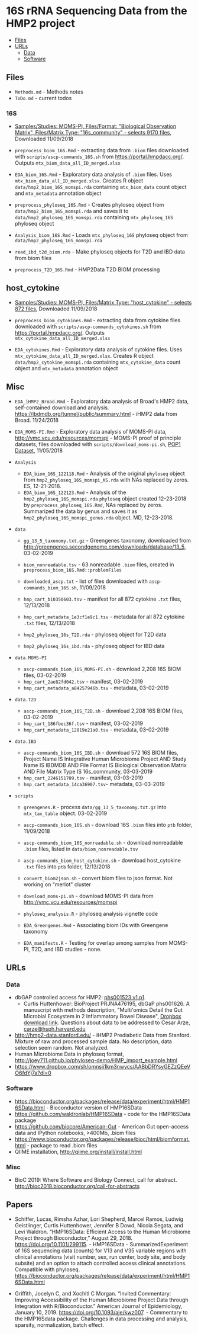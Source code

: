 # 16S rRNA Sequencing Data from the HMP2 project

* [Files](#files)
* [URLs](#urls)
  * [Data](#data)
  * [Software](#software)


## Files

- `Methods.md` - Methods notes
- `ToDo.md` - current todos

### 16S

- [Samples/Studies: MOMS-PI, Files/Format: "Biological Observation Matrix", Files/Matrix Type: "16s_community" - selects 9170 files](https://portal.hmpdacc.org/search/f?filters=%7B%22op%22:%22and%22,%22content%22:%5B%7B%22op%22:%22in%22,%22content%22:%7B%22field%22:%22cases.study_name%22,%22value%22:%5B%22MOMS-PI%22%5D%7D%7D,%7B%22op%22:%22in%22,%22content%22:%7B%22field%22:%22files.file_format%22,%22value%22:%5B%22Biological%20Observation%20Matrix%22%5D%7D%7D,%7B%22op%22:%22in%22,%22content%22:%7B%22field%22:%22files.file_matrix_type%22,%22value%22:%5B%2216s_community%22%5D%7D%7D%5D%7D&facetTab=files&pagination=%7B%22files%22:%7B%22from%22:0,%22size%22:20,%22sort%22:%22file_name.raw:asc%22%7D%7D), Downloaded 11/09/2018

- `preprocess_biom_16S.Rmd` - extracting data from `.biom` files downloaded with `scripts/ascp-commands_16S.sh` from https://portal.hmpdacc.org/. Outputs `mtx_biom_data_all_ID_merged.xlsx`

- `EDA_biom_16S.Rmd` - Exploratory data analysis of `.biom` files. Uses `mtx_biom_data_all_ID_merged.xlsx`. Creates R object `data/hmp2_biom_16S_momspi.rda` containing `mtx_biom_data` count object and `mtx_metadata` annotation object

- `preprocess_phyloseq_16S.Rmd` - Creates phyloseq object from `data/hmp2_biom_16S_momspi.rda` and saves it to `data/hmp2_phyloseq_16S_momspi.rda` containing `mtx_phyloseq_16S` phyloseq object

- `Analysis_biom_16S.Rmd` - Loads `mtx_phyloseq_16S` phyloseq object from `data/hmp2_phyloseq_16S_momspi.rda`

- `read_ibd_t2d_biom.rda` - Make phyloseq objects for T2D and IBD data from biom files

- `preprocess_T2D_16S.Rmd` - HMP2Data T2D BIOM processing

## host_cytokine

- [Samples/Studies: MOMS-PI, Files/Matrix Type: "host_cytokine" - selects 872 files](https://portal.hmpdacc.org/search/f?filters=%7B%22op%22:%22and%22,%22content%22:%5B%7B%22op%22:%22in%22,%22content%22:%7B%22field%22:%22cases.study_name%22,%22value%22:%5B%22MOMS-PI%22%5D%7D%7D,%7B%22op%22:%22in%22,%22content%22:%7B%22field%22:%22files.file_matrix_type%22,%22value%22:%5B%22host_cytokine%22%5D%7D%7D%5D%7D&facetTab=files&pagination=%7B%22files%22:%7B%22from%22:0,%22size%22:20,%22sort%22:%22file_name.raw:asc%22%7D%7D), Downloaded 11/09/2018

- `preprocess_biom_cytokines.Rmd` - extracting data from cytokine files downloaded with `scripts/ascp-commands_cytokines.sh` from https://portal.hmpdacc.org/. Outputs `mtx_cytokine_data_all_ID_merged.xlsx`

- `EDA_cytokines.Rmd` - Exploratory data analysis of cytokine files. Uses `mtx_cytokine_data_all_ID_merged.xlsx`. Creates R object `data/hmp2_cytokine_momspi.rda` containing `mtx_cytokine_data` count object and `mtx_metadata` annotation object

## Misc

- `EDA_iHMP2_Broad.Rmd` - Exploratory data analysis of Broad's HMP2 data, self-contained download and analysis. https://ibdmdb.org/tunnel/public/summary.html - iHMP2 data from Broad. 11/24/2018

- `EDA_MOMS-PI.Rmd` - Exploratory data analysis of MOMS-PI data, http://vmc.vcu.edu/resources/momspi - MOMS-PI proof of principle datasets, files downloaded with `scripts/download_moms-pi.sh`, [POP1 Dataset](http://vmc.vcu.edu/static/downloads/MOMS-PI_POP1.zip), 11/05/2018


- `Analysis`
    - `EDA_biom_16S_122118.Rmd` - Analysis of the original `phyloseq` object from `hmp2_phyloseq_16S_momspi_KS.rda` with NAs replaced by zeros. ES, 12-21-2018.
    - `EDA_biom_16S_122123.Rmd` - Analysis of the `hmp2_phyloseq_16S_momspi.rda` `phyloseq` object created 12-23-2018 by `preprocess_phyloseq_16S.Rmd`, NAs replaced by zeros. Summarized the data by genus and saves it as `hmp2_phyloseq_16S_momspi_genus.rda` object. MD, 12-23-2018.

- `data`
    - `gg_13_5_taxonomy.txt.gz` - Greengenes taxonomy, downloaded from http://greengenes.secondgenome.com/downloads/database/13_5, 03-02-2019
    - `biom_nonreadable.tsv` - 63 nonreadable `.biom` files, created in `preprocess_biom_16S.Rmd::problemFiles`
    - `downloaded_ascp.txt` - list of files downloaded with `ascp-commands_biom_16S.sh`, 11/09/2018

    - `hmp_cart_b10350603.tsv` - manifest for all 872 cytokine `.txt` files, 12/13/2018
    - `hmp_cart_metadata_1e3cf1e9c1.tsv` - metadata for all 872 cytokine `.txt` files, 12/13/2018
    - `hmp2_phyloseq_16s_T2D.rda` - phyloseq object for T2D data
    - `hmp2_phyloseq_16s_ibd.rda` - phyloseq object for IBD data

- `data.MOMS-PI`
    - `ascp-commands_biom_16S_MOMS-PI.sh` - download 2,208 16S BIOM files, 03-02-2019
    - `hmp_cart_2ae82fd042.tsv` - manifest, 03-02-2019
    - `hmp_cart_metadata_a84257946b.tsv` - metadata, 03-02-2019

- `data.T2D`
    - `ascp-commands_biom_16S_T2D.sh` - download 2,208 16S BIOM files, 03-02-2019
    - `hmp_cart_186fbec36f.tsv` - manifest, 03-02-2019
    - `hmp_cart_metadata_12019e21a0.tsv` - metadata, 03-02-2019

- `data.IBD`
    - `ascp-commands_biom_16S_IBD.sh` - download 572 16S BIOM files, Project Name IS Integrative Human Microbiome Project  AND Study Name IS IBDMDB  AND File Format IS Biological Observation Matrix  AND File Matrix Type IS 16s_community, 03-03-2019
    - `hmp_cart_2246151709.tsv` - manifest, 03-03-2019
    - `hmp_cart_metadata_14ca36907.tsv`- metadata, 03-03-2019

- `scripts`
    - `greengenes.R` - process `data/gg_13_5_taxonomy.txt.gz` into `mtx_tax_table` object. 03-02-2019
    - `ascp-commands_biom_16S.sh` - download 16S `.biom` files into `ptb` folder, 11/09/2018
    - `ascp-commands_biom_16S_nonreadable.sh` - download nonreadable `.biom` files, listed in `data/biom_nonreadable.tsv`
    
    - `ascp-commands_biom_host_cytokine.sh` - download host_cytokine `.txt` files into `ptb` folder, 12/13/2018
    
    - `convert_biom2json.sh` - convert biom files to json format. Not working on "merlot" cluster
    - `download_moms-pi.sh` - download MOMS-PI data from http://vmc.vcu.edu/resources/momspi
    - `phyloseq_analysis.R` - phyloseq analysis vignette code
    - `EDA_Greengenes.Rmd` - Associating biom IDs with Greengene taxonomy
    - `EDA_manifests.R` - Testing for overlap among samples from MOMS-PI, T2D, and IBD studies - none.

## URLs

### Data

- dbGAP controlled access for HMP2: [phs001523.v1.p1](https://www.ncbi.nlm.nih.gov/projects/gap/cgi-bin/study.cgi?study_id=phs001523.v1.p1#authorized-requests-section).
    - Curtis Huttenhower: BioProject PRJNA476195, dbGaP phs001626. A manuscript with methods description, "Multi'omics Detail the Gut Microbial Ecosystem in 2 Inflammatory Bowel Disease", [Dropbox download link](https://www.dropbox.com/s/nhloprbetszkda5/322196_1_merged_1536386292.pdf?dl=0). Questions about data to be addressed to Cesar Arze, carze@hsph.harvard.edu
- http://hmp2-data.stanford.edu/ - iHMP2 Prediabetic Data from Stanford. Mixture of raw and processed sample data. No description, data selection seem random. Not analyzed.
- Human Microbiome Data in phyloseq format, http://joey711.github.io/phyloseq-demo/HMP_import_example.html
- https://www.dropbox.com/sh/omnsii1km3nwycs/AABbDRYsyGEZzQEeVO6fdYj7a?dl=0

### Software

- https://bioconductor.org/packages/release/data/experiment/html/HMP16SData.html - Bioconductor version of HMP16SData
- https://github.com/waldronlab/HMP16SData - code for the HMP16SData package
- https://github.com/biocore/American-Gut - American Gut open-access data and IPython notebooks, >400Mb, .biom files
- https://www.bioconductor.org/packages/release/bioc/html/biomformat.html - package to read .biom files
- QIIME installation, http://qiime.org/install/install.html

### Misc

- BioC 2019: Where Software and Biology Connect, call for abstract. http://bioc2019.bioconductor.org/call-for-abstracts

## Papers

- Schiffer, Lucas, Rimsha Azhar, Lori Shepherd, Marcel Ramos, Ludwig Geistlinger, Curtis Huttenhower, Jennifer B Dowd, Nicola Segata, and Levi Waldron. “HMP16SData: Efficient Access to the Human Microbiome Project through Bioconductor,” August 29, 2018. https://doi.org/10.1101/299115. - HMP16SData - SummarizedExperiment of 16S sequencing data (counts) for V13 and V35 variable regions with clinical annotations (visit number, sex, run center, body site, and body subsite) and an option to attach controlled access clinical annotations. Compatible with phyloseq. https://bioconductor.org/packages/release/data/experiment/html/HMP16SData.html

- Griffith, Jocelyn C, and Xochitl C Morgan. “Invited Commentary: Improving Accessibility of the Human Microbiome Project Data through Integration with R/Bioconductor.” American Journal of Epidemiology, January 10, 2019. https://doi.org/10.1093/aje/kwz007. - Commentary to the HMP16Sdata package. Challenges in data processing and analysis, sparsity, normalization, batch effect.



